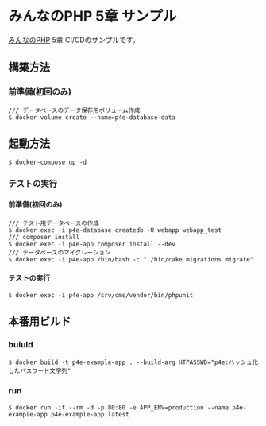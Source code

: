 # みんなのPHP 5章 サンプル

[みんなのPHP](https://gihyo.jp/book/2019/978-4-297-11055-0) 5章 CI/CDのサンプルです。

## 構築方法

### 前準備(初回のみ)

```
/// データベースのデータ保存用ボリューム作成
$ docker volume create --name=p4e-database-data
```

## 起動方法

```
$ docker-compose up -d
```

### テストの実行

#### 前準備(初回のみ)

```
/// テスト用データベースの作成
$ docker exec -i p4e-database createdb -U webapp webapp_test
/// composer install
$ docker exec -i p4e-app composer install --dev
/// データベースのマイグレーション
$ docker exec -i p4e-app /bin/bash -c "./bin/cake migrations migrate"
```

#### テストの実行

```
$ docker exec -i p4e-app /srv/cms/vendor/bin/phpunit
```

## 本番用ビルド

### buiuld

```
$ docker build -t p4e-example-app . --build-arg HTPASSWD="p4e:ハッシュ化したパスワード文字列" 
```

### run

```
$ docker run -it --rm -d -p 80:80 -e APP_ENV=production --name p4e-example-app p4e-example-app:latest
```
